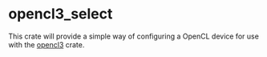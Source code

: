 # opencl3_select
This crate will provide a simple way of configuring a OpenCL device for use with the [opencl3](https://github.com/kenba/opencl3) crate.
